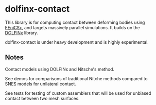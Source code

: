 # dolfinx-contact

This library is for computing contact between deforming bodies using
[FEniCSx](https://fenicsproject.org), and targets massively parallel
simulations. It builds on the
[DOLFINx](https://github.com/FEniCS/dolfinx) library.

dolfinx-contact is under heavy development and is highly experimental.


## Notes

Contact models using DOLFINx and Nitsche's method.

See demos for comparisons of traditional Nitche methods compared to SNES
models for unilateral contact.

See tests for testing of custom assemblers that will be used for
unbiased contact between two mesh surfaces.
